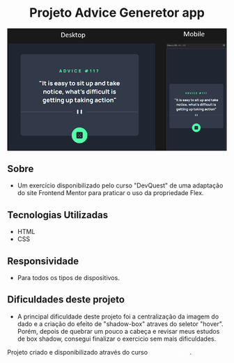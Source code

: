 <h1 style="text-align: center;">Projeto Advice Generetor app</h1>
    <div style="display: flex; justify-content: center; align-items: center;">
  <img src="./src/images/responsive.png" alt="imagem final do projeto" >
</div>


## Sobre
- Um exercício disponibilizado pelo curso "DevQuest" de uma adaptação do site Frontend Mentor para praticar o uso da propriedade Flex.

## Tecnologias Utilizadas 
- HTML 
- CSS

## Responsividade
- Para todos os tipos de dispositivos.

## Dificuldades deste projeto
- A principal dificuldade deste projeto foi a centralização da imagem do dado e a criação do efeito de "shadow-box" atraves do seletor "hover". Porém, depois de quebrar um pouco a cabeça e revisar meus estudos de box shadow, consegui finalizar o exercicio sem mais dificuldades. 

Projeto criado e disponibilizado através do curso <a style="text-decoration: underline; color: white;" target="_blank" href="https://www.instagram.com/devemdobro/">Dev em dobro</a>.
